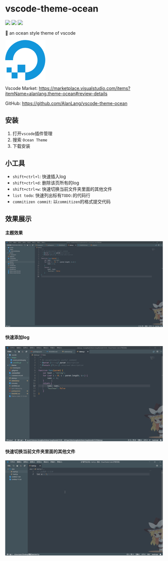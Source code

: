 # vscode-theme-ocean
![](https://vsmarketplacebadge.apphb.com/version/alanlang.theme-ocean.svg) ![](https://vsmarketplacebadge.apphb.com/downloads/alanlang.theme-ocean.svg) ![](https://vsmarketplacebadge.apphb.com/rating-star/alanlang.theme-ocean.svg)

🎨 an ocean style theme of vscode

![](icon.png)

Vscode Market: https://marketplace.visualstudio.com/items?itemName=alanlang.theme-ocean#review-details

GitHub: https://github.com/AlanLang/vscode-theme-ocean
## 安装
1. 打开`vscode`插件管理
2. 搜索 `Ocean Theme`
3. 下载安装

## 小工具
* `shift+ctrl+l`: 快速插入log
* `shift+ctrl+d`: 删除该页所有的log
* `shift+ctrl+w`: 快速切换当前文件夹里面的其他文件
* `list todo`: 快速列出标有`TODO:`的代码行
* `commitizen commit`: 以`commitizen`的格式提交代码

## 效果展示

#### 主题效果
![](images/ocean-preview.png)

#### 快速添加log
![](images/quicklog.gif)

#### 快速切换当前文件夹里面的其他文件
![](images/switchfile.gif)
